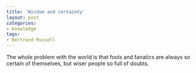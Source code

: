 ```yaml
---
title: 'Wisdom and certainty'
layout: post
categories:
- knowledge
tags:
- Bertrand Russell
---
```


The whole problem with the world is that fools and fanatics are always so certain of themselves, but wiser people so full of doubts.
